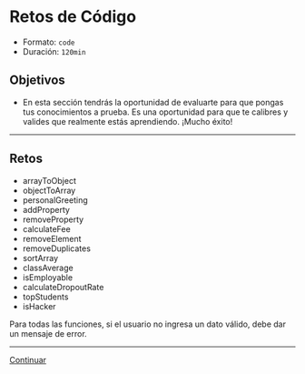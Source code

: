 # Retos de Código
- Formato: `code`
- Duración: `120min`

## Objetivos

- En esta sección tendrás la oportunidad de evaluarte para que pongas tus conocimientos a prueba. Es una oportunidad para que te calibres y valides que realmente estás aprendiendo. ¡Mucho éxito!

***

## Retos

- arrayToObject
- objectToArray
- personalGreeting
- addProperty
- removeProperty
- calculateFee
- removeElement
- removeDuplicates
- sortArray
- classAverage
- isEmployable
- calculateDropoutRate
- topStudents
- isHacker

Para todas las funciones, si el usuario no ingresa un dato válido, debe dar un mensaje de error.

***
[Continuar](09-solutions-code-challenges-program-structure.md)
